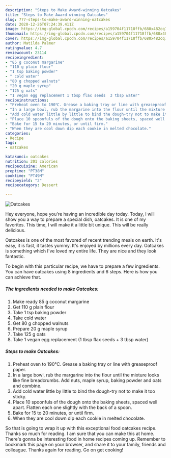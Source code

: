 ```yaml
---
description: "Steps to Make Award-winning Oatcakes"
title: "Steps to Make Award-winning Oatcakes"
slug: 777-steps-to-make-award-winning-oatcakes
date: 2020-12-26T07:24:39.411Z
image: https://img-global.cpcdn.com/recipes/a159704f11718ffb/680x482cq70/oatcakes-recipe-main-photo.jpg
thumbnail: https://img-global.cpcdn.com/recipes/a159704f11718ffb/680x482cq70/oatcakes-recipe-main-photo.jpg
cover: https://img-global.cpcdn.com/recipes/a159704f11718ffb/680x482cq70/oatcakes-recipe-main-photo.jpg
author: Matilda Palmer
ratingvalue: 4.7
reviewcount: 23114
recipeingredient:
- "85 g coconut margarine"
- "110 g plain flour"
- "1 tsp baking powder"
- " cold water"
- "80 g chopped walnuts"
- "20 g maple syrup"
- "125 g oats"
- "1 vegan egg replacement 1 tbsp flax seeds  3 tbsp water"
recipeinstructions:
- "Preheat oven to 190℃. Grease a baking tray or line with greaseproof paper."
- "In a large bowl, rub the margarine into the flour until the mixture looks like fine breadcrumbs. Add nuts, maple syrup, baking powder and oats and combine."
- "Add cold water little by little to bind the dough-try not to make it too sticky."
- "Place 10 spoonfuls of the dough onto the baking sheets, spaced well apart. Flatten each one slightly with the back of a spoon."
- "Bake for 15 to 20 minutes, or until firm."
- "When they are cool down dip each cookie in melted chocolate."
categories:
- Recipe
tags:
- oatcakes

katakunci: oatcakes 
nutrition: 201 calories
recipecuisine: American
preptime: "PT38M"
cooktime: "PT49M"
recipeyield: "2"
recipecategory: Dessert

---
```



![Oatcakes](https://img-global.cpcdn.com/recipes/a159704f11718ffb/680x482cq70/oatcakes-recipe-main-photo.jpg)

Hey everyone, hope you're having an incredible day today. Today, I will show you a way to prepare a special dish, oatcakes. It is one of my favorites. This time, I will make it a little bit unique. This will be really delicious.



Oatcakes is one of the most favored of recent trending meals on earth. It's easy, it is fast, it tastes yummy. It's enjoyed by millions every day. Oatcakes is something which I've loved my entire life. They are nice and they look fantastic.


To begin with this particular recipe, we have to prepare a few ingredients. You can have oatcakes using 8 ingredients and 6 steps. Here is how you can achieve that.

<!--inarticleads1-->

##### The ingredients needed to make Oatcakes:

1. Make ready 85 g coconut margarine
1. Get 110 g plain flour
1. Take 1 tsp baking powder
1. Take  cold water
1. Get 80 g chopped walnuts
1. Prepare 20 g maple syrup
1. Take 125 g oats
1. Take 1 vegan egg replacement (1 tbsp flax seeds + 3 tbsp water)




<!--inarticleads2-->

##### Steps to make Oatcakes:

1. Preheat oven to 190℃. Grease a baking tray or line with greaseproof paper.
1. In a large bowl, rub the margarine into the flour until the mixture looks like fine breadcrumbs. Add nuts, maple syrup, baking powder and oats and combine.
1. Add cold water little by little to bind the dough-try not to make it too sticky.
1. Place 10 spoonfuls of the dough onto the baking sheets, spaced well apart. Flatten each one slightly with the back of a spoon.
1. Bake for 15 to 20 minutes, or until firm.
1. When they are cool down dip each cookie in melted chocolate.




So that is going to wrap it up with this exceptional food oatcakes recipe. Thanks so much for reading. I am sure that you can make this at home. There's gonna be interesting food in home recipes coming up. Remember to bookmark this page on your browser, and share it to your family, friends and colleague. Thanks again for reading. Go on get cooking!
